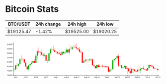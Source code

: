 # Bitcoin Stats

BTC/USDT|24h change|24h high|24h low|
|---|---|---|---|
|$19125.47|-1.42%|$19525.00|$19020.25|

<img src="./chart.svg">
